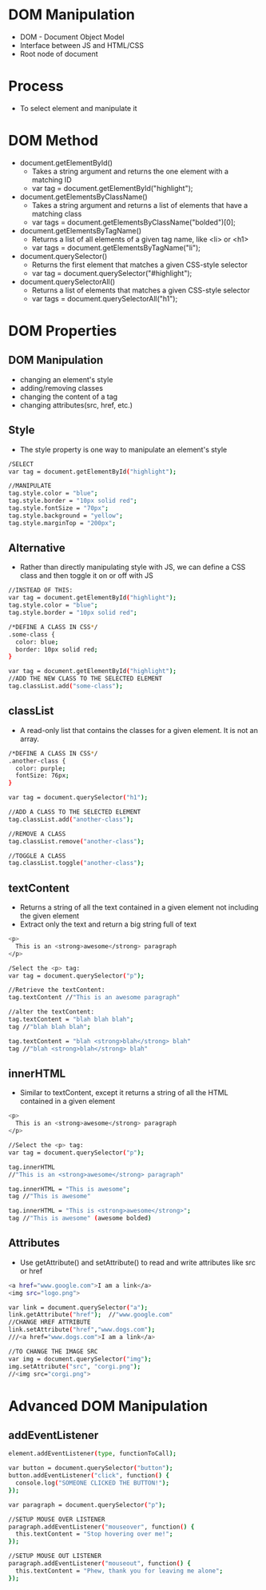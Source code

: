 # DOM Manipulation
- DOM - Document Object Model
- Interface between JS and HTML/CSS
- Root node of document

# Process
- To select element and manipulate it

# DOM Method
- document.getElementById()
	- Takes a string argument and returns the one element with a matching ID
	- var tag = document.getElementById("highlight");
- document.getElementsByClassName()
	- Takes a string argument and returns a list of elements that have a matching class
	- var tags = document.getElementsByClassName("bolded")[0];
- document.getElementsByTagName()
	- Returns a list of all elements of a given tag name, like \<li\> or \<h1\>
	- var tags = document.getElementsByTagName("li");
- document.querySelector()
	- Returns the first element that matches a given CSS-style selector
	- var tag = document.querySelector("#highlight");
- document.querySelectorAll()
	- Returns a list of elements that matches a given CSS-style selector
	- var tags = document.querySelectorAll("h1");

# DOM Properties

## DOM Manipulation
- changing an element's style
- adding/removing classes
- changing the content of a tag
- changing attributes(src, href, etc.)

## Style
- The style property is one way to manipulate an element's style

```sh
/SELECT
var tag = document.getElementById("highlight");

//MANIPULATE
tag.style.color = "blue";
tag.style.border = "10px solid red";
tag.style.fontSize = "70px";
tag.style.background = "yellow";
tag.style.marginTop = "200px";
```

## Alternative
- Rather than directly manipulating style with JS, we can define a CSS class and then toggle it on or off with JS

```sh
//INSTEAD OF THIS:
var tag = document.getElementById("highlight");
tag.style.color = "blue";
tag.style.border = "10px solid red";
```

```sh
/*DEFINE A CLASS IN CSS*/
.some-class {
  color: blue;
  border: 10px solid red;
}
```

```sh
var tag = document.getElementById("highlight");
//ADD THE NEW CLASS TO THE SELECTED ELEMENT
tag.classList.add("some-class");
```

## classList
- A read-only list that contains the classes for a given element.  It is not an array.

```sh
/*DEFINE A CLASS IN CSS*/
.another-class {
  color: purple;
  fontSize: 76px;
}
```

```sh
var tag = document.querySelector("h1");

//ADD A CLASS TO THE SELECTED ELEMENT
tag.classList.add("another-class");

//REMOVE A CLASS
tag.classList.remove("another-class");

//TOGGLE A CLASS
tag.classList.toggle("another-class");
```

## textContent
- Returns a string of all the text contained in a given element not including the given element
- Extract only the text and return a big string full of text

```sh
<p>
  This is an <strong>awesome</strong> paragraph 
</p>
```

```sh
/Select the <p> tag:
var tag = document.querySelector("p");

//Retrieve the textContent:
tag.textContent //"This is an awesome paragraph"

//alter the textContent:
tag.textContent = "blah blah blah";
tag //"blah blah blah";

tag.textContent = "blah <strong>blah</strong> blah"
tag //"blah <strong>blah</strong> blah"

```

## innerHTML
- Similar to textContent, except it returns a string of all the HTML contained in a given element

```sh
<p>
  This is an <strong>awesome</strong> paragraph 
</p>
```

```sh
//Select the <p> tag:
var tag = document.querySelector("p");

tag.innerHTML
//"This is an <strong>awesome</strong> paragraph"

tag.innerHTML = "This is awesome";
tag //"This is awesome"

tag.innerHTML = "This is <strong>awesome</strong>";
tag //"This is awesome" (awesome bolded)
```

## Attributes
- Use getAttribute() and setAttribute() to read and write attributes like src or href

```sh
<a href="www.google.com">I am a link</a>
<img src="logo.png">

```

```sh
var link = document.querySelector("a");
link.getAttribute("href");  //"www.google.com"
//CHANGE HREF ATTRIBUTE
link.setAttribute("href","www.dogs.com"); 
///<a href="www.dogs.com">I am a link</a>

//TO CHANGE THE IMAGE SRC
var img = document.querySelector("img");
img.setAttribute("src", "corgi.png");
//<img src="corgi.png">
```
# Advanced DOM Manipulation

## addEventListener

```sh
element.addEventListener(type, functionToCall);
```

```sh
var button = document.querySelector("button");
button.addEventListener("click", function() {
  console.log("SOMEONE CLICKED THE BUTTON!");
});
```

```sh
var paragraph = document.querySelector("p");

//SETUP MOUSE OVER LISTENER
paragraph.addEventListener("mouseover", function() {
  this.textContent = "Stop hovering over me!";
});

//SETUP MOUSE OUT LISTENER
paragraph.addEventListener("mouseout", function() {
  this.textContent = "Phew, thank you for leaving me alone";
});
```